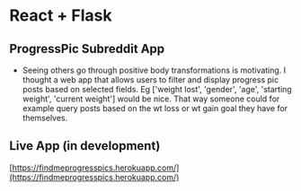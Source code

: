 # React + Flask

## ProgressPic Subreddit App

- Seeing others go through positive body transformations is motivating. I thought a web app that allows users to filter and display progress pic posts based on selected fields. Eg ['weight lost', 'gender', 'age', 'starting weight', 'current weight'] would be nice. That way someone could for example query posts based on the wt loss or wt gain goal they have for themselves.

## Live App (in development)

[https://findmeprogresspics.herokuapp.com/](https://findmeprogresspics.herokuapp.com/)
